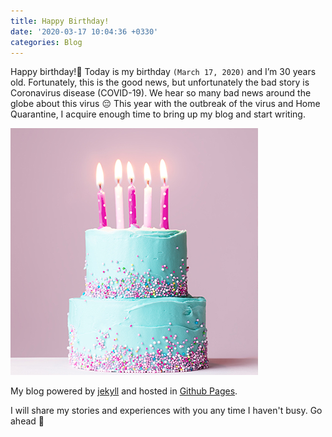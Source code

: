```yaml
---
title: Happy Birthday!
date: '2020-03-17 10:04:36 +0330'
categories: Blog
---
```


Happy birthday!:birthday: Today is my birthday `(March 17, 2020)` and I’m 30 years old. Fortunately, this is the good news, but unfortunately the bad story is Coronavirus disease (COVID-19). We hear so many bad news around the globe about this virus :pensive: This year with the outbreak of the virus and Home Quarantine, I acquire enough time to bring up my blog and start writing.

<p class="text-center">
    <img src="https://raw.githubusercontent.com/KiarashS/BlogFiles/master/Images/30-happy-birthday.jpg" title="Happy Birthday!" alt="Happy Birthday" />
</p>

My blog powered by [jekyll][jekyll] and hosted in [Github Pages][github-pages].

I will share my stories and experiences with you any time I haven't busy. Go ahead :muscle:

[jekyll]: https://jekyllrb.com/
[github-pages]: https://pages.github.com/
